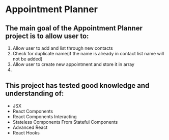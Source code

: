 # **Appointment Planner**

## **The main goal of the Appointment Planner project is to allow user to:**

 1. Allow user to add and list through new contacts
 2. Check for duplicate name(if the name is already in contact list name will not be added)
 3. Allow user to create new appointment and store it in array
 4. 


## **This project has tested good knowledge and understanding of:**

 - JSX
 - React Components
 - React Components Interacting
 - Stateless Components From Stateful Components
 - Advanced React
 - React Hooks